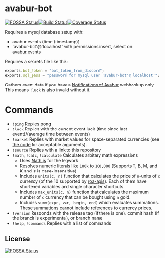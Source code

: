 # avabur-bot
[![FOSSA Status](https://app.fossa.com/api/projects/custom%2B19660%2Fgithub.com%2Fbobpaw%2Favabur-bot.svg?type=shield)](https://app.fossa.com/projects/custom%2B19660%2Fgithub.com%2Fbobpaw%2Favabur-bot?ref=badge_shield)[![Build Status](https://travis-ci.com/bobpaw/avabur-bot.svg?branch=master)](https://travis-ci.com/bobpaw/avabur-bot)[![Coverage Status](https://coveralls.io/repos/github/bobpaw/avabur-bot/badge.svg?branch=master)](https://coveralls.io/github/bobpaw/avabur-bot?branch=master)


Requires a mysql database setup with:
 - avabur.events (time (timestamp))
 - 'avabur-bot'@'localhost' with permissions insert, select on avabur.events

Requires a secrets file like this:

```JavaScript
exports.bot_token = "bot_token_from_discord";
exports.sql_pass = "password for mysql user 'avabur-bot'@'localhost'";
```

Gathers event data if you have a [Notifications of Avabur](https://github.com/davidmcclelland/notifications-of-avabur) webhookup only. This means `!luck` is also invalid without it.

# Commands
 * `!ping` Replies pong
 * `!luck` Replies with the current event luck (time since last event)/(average time between events)
 * `!market` Replies with market values for space-separated currencies (see [the code](https://github.com/bobpaw/avabur-bot/blob/experimental/server.js#L99-L141) for acceptable arguments).
 * `!source` Replies with a link to this repository
 * `!math`, `!calc`, `!calculate` Calculates arbitary math expressions
   - Uses [Math.js](https://mathjs.org/) for the legwork
   - Resolves numeric literals like `100k` to `100,000` (Supports T, B, M, and K and is is case-insensitive)
   - Includes `units(c, n)` function that calculates the price of `n`-units of `c` currency (of the 10 supported by [roa-apis](https://github.com/edvordo/roa-apis/blob/master/market-currency.md)). Each of them have shortened variables and single character shortcuts.
   - Includes `max_units(c, n)` function that calculates the maximum number of `c` currency that can be bought using `n` gold.
   - Includes `summ(expr, var, begin, end)` which evaluates summations. These summations cannot include references to currency prices.
 * `!version` Responds with the release tag (if there is one), commit hash (if the branch is experimental), or branch name
 * `!help`, `!commands` Replies with a list of commands


## License
[![FOSSA Status](https://app.fossa.com/api/projects/custom%2B19660%2Fgithub.com%2Fbobpaw%2Favabur-bot.svg?type=large)](https://app.fossa.com/projects/custom%2B19660%2Fgithub.com%2Fbobpaw%2Favabur-bot?ref=badge_large)
